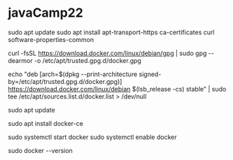 # javaCamp22
sudo apt update
sudo apt install apt-transport-https ca-certificates curl software-properties-common

curl -fsSL https://download.docker.com/linux/debian/gpg | sudo gpg --dearmor -o /etc/apt/trusted.gpg.d/docker.gpg


echo "deb [arch=$(dpkg --print-architecture signed-by=/etc/apt/trusted.gpg.d/docker.gpg)] https://download.docker.com/linux/debian $(lsb_release -cs) stable" | sudo tee /etc/apt/sources.list.d/docker.list > /dev/null


sudo apt update


sudo apt install docker-ce


sudo systemctl start docker
sudo systemctl enable docker


sudo docker --version

